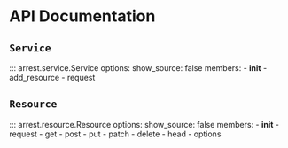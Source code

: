# API Documentation

## `Service`
::: arrest.service.Service
    options:
        show_source: false
        members:
            - __init__
            - add_resource
            - request

## `Resource`
::: arrest.resource.Resource
    options:
        show_source: false
        members:
            - __init__
            - request
            - get
            - post
            - put
            - patch
            - delete
            - head
            - options
